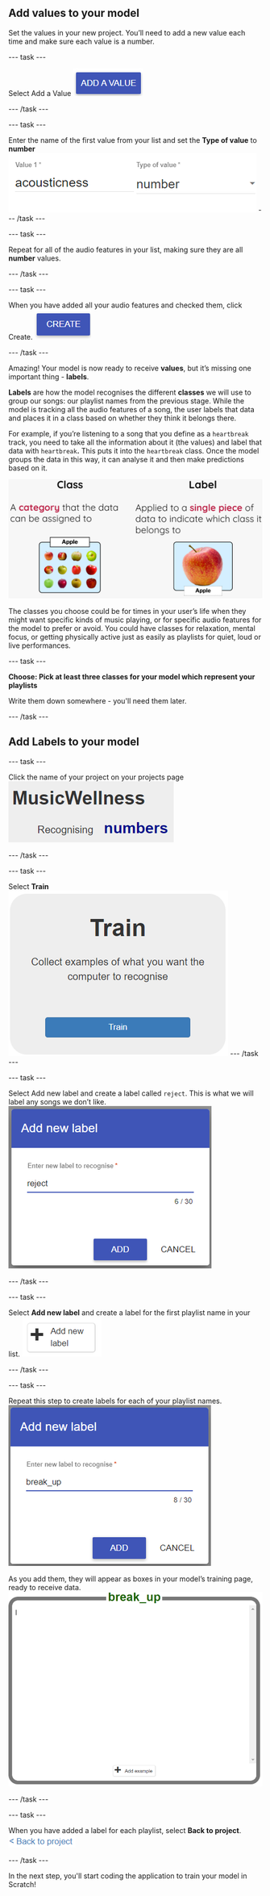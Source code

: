 ## Add values to your model

<div style="display: flex; flex-wrap: wrap">
<div style="flex-basis: 200px; flex-grow: 1; margin-right: 15px;">
Set the values in your new project. You’ll need to add a new value each time and make sure each value is a number.
</div>
</div>

--- task ---

Select Add a Value
![Image of a blue button which reads Add a Value](images/add_value.png)

--- /task ---

--- task ---

Enter the name of the first value from your list and set the **Type of value** to **number**
![an image showing two text fields. The field Value 1 is filled with the word acousticness. The field type of value is filled with the word number](images/value_example.png)
--- /task ---

--- task ---

Repeat for all of the audio features in your list, making sure they are all **number** values.

--- /task ---

--- task ---

When you have added all your audio features and checked them, click Create.
![An image of a blue button which reads Create](images/create_button.png)

--- /task ---

Amazing! Your model is now ready to receive **values**, but it’s missing one important thing - **labels**.

**Labels** are how the model recognises the different **classes** we will use to group our songs: our playlist names from the previous stage. While the model is tracking all the audio features of a song, the user labels that data and places it in a class based on whether they think it belongs there. 

For example, if you’re listening to a song that you define as a `heartbreak` track, you need to take all the information about it (the values) and label that data with `heartbreak`**.** This puts it into the `heartbreak` class. Once the model groups the data in this way, it can analyse it and then make predictions based on it.

![An image explaining that a class is a category that data can be assigned to with a picture of several different apples in a box, alongside an explanation that a label is applied to a single piece of data to indicate which class it belongs to and a single apple](images/class_vs_label.png)

The classes you choose could be for times in your user’s life when they might want specific kinds of music playing, or for specific audio features for the model to prefer or avoid. You could have classes for relaxation, mental focus, or getting physically active just as easily as playlists for quiet, loud or live performances. 

--- task ---

**Choose: Pick at least three classes for your model which represent your playlists**

Write them down somewhere - you'll need them later.

--- /task ---

## Add Labels to your model

--- task ---

Click the name of your project on your projects page
![An image showing the project name MusicWellness recognising numbers](images/model_name.png)

--- /task ---

--- task ---

Select **Train**
![An image showing a Button reading Train, and the explanation 'Collect examples of what you want the computer to recognise'](images/train.png)
--- /task ---

--- task ---

Select Add new label and create a label called `reject`. 
This is what we will label any songs we don’t like.
![An image showing a new label called reject being added to a text field](images/reject_label.png)

--- /task ---

--- task ---

Select **Add new label** and create a label for the first playlist name in your list.
![An image showing a button which reads Add new label](images/new_label.png)

--- /task ---

--- task ---

Repeat this step to create labels for each of your playlist names.
![An image showing a new label called break_up being added to a text field](images/break_up_label.png)


As you add them, they will appear as boxes in your model’s training page, ready to receive data.
![An image showing an empty box titled break_up](images/label_box.png)

--- /task ---

--- task ---

When you have added a label for each playlist, select **Back to project**.
![An image showing link text reading Back to project](images/back_to_project.png)

--- /task ---

In the next step, you'll start coding the application to train your model in Scratch!